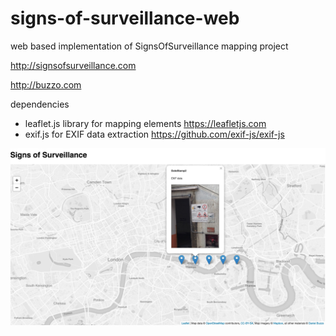 # signs-of-surveillance-web
web based implementation of SignsOfSurveillance mapping project

http://signsofsurveillance.com

http://buzzo.com

dependencies

 * leaflet.js library for mapping elements https://leafletjs.com
 * exif.js for EXIF data extraction https://github.com/exif-js/exif-js

![screenshot](screenshot.png)

